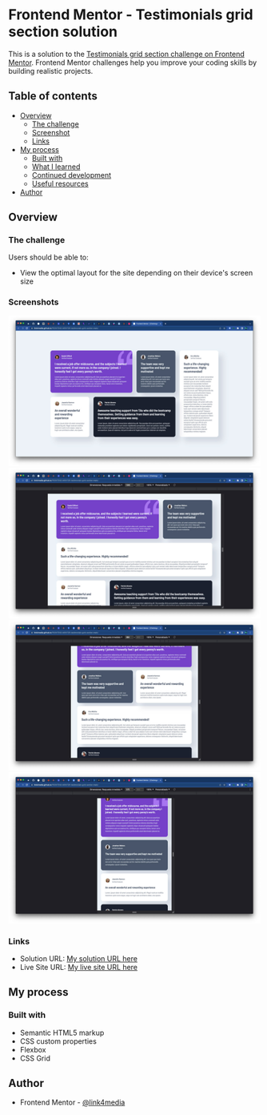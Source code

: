 # Frontend Mentor - Testimonials grid section solution

This is a solution to the [Testimonials grid section challenge on Frontend Mentor](https://www.frontendmentor.io/challenges/testimonials-grid-section-Nnw6J7Un7). Frontend Mentor challenges help you improve your coding skills by building realistic projects. 


## Table of contents

- [Overview](#overview)
  - [The challenge](#the-challenge)
  - [Screenshot](#screenshot)
  - [Links](#links)
- [My process](#my-process)
  - [Built with](#built-with)
  - [What I learned](#what-i-learned)
  - [Continued development](#continued-development)
  - [Useful resources](#useful-resources)
- [Author](#author)

## Overview

### The challenge

Users should be able to:

- View the optimal layout for the site depending on their device's screen size

### Screenshots

![](./screenshots/sc1.jpg)
![](./screenshots/sc2.jpg)
![](./screenshots/sc3.jpg)
![](./screenshots/sc4.jpg)



### Links

- Solution URL: [My solution URL here](https://github.com/link4media/FRONTEND-MENTOR-testimonials-grid-section-main)
- Live Site URL: [My live site URL here](https://link4media.github.io/FRONTEND-MENTOR-testimonials-grid-section-main/)



## My process

### Built with

- Semantic HTML5 markup
- CSS custom properties
- Flexbox
- CSS Grid

## Author

- Frontend Mentor - [@link4media](https://www.frontendmentor.io/profile/link4media)
